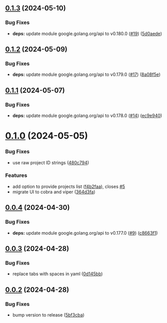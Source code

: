 ## [0.1.3](https://github.com/Zebradil/gke-kubeconfiger/compare/0.1.2...0.1.3) (2024-05-10)


### Bug Fixes

* **deps:** update module google.golang.org/api to v0.180.0 ([#19](https://github.com/Zebradil/gke-kubeconfiger/issues/19)) ([5d0aede](https://github.com/Zebradil/gke-kubeconfiger/commit/5d0aedee18e41d4a201db3057f5da524d59f736a))

## [0.1.2](https://github.com/Zebradil/gke-kubeconfiger/compare/0.1.1...0.1.2) (2024-05-09)


### Bug Fixes

* **deps:** update module google.golang.org/api to v0.179.0 ([#17](https://github.com/Zebradil/gke-kubeconfiger/issues/17)) ([8a08f5e](https://github.com/Zebradil/gke-kubeconfiger/commit/8a08f5e640cea8f91bcd6e1ae734c6d909714bbb))

## [0.1.1](https://github.com/Zebradil/gke-kubeconfiger/compare/0.1.0...0.1.1) (2024-05-07)


### Bug Fixes

* **deps:** update module google.golang.org/api to v0.178.0 ([#14](https://github.com/Zebradil/gke-kubeconfiger/issues/14)) ([ec9e940](https://github.com/Zebradil/gke-kubeconfiger/commit/ec9e940b20b9ebc29cca4e1e07628e1613ebd12d))

# [0.1.0](https://github.com/Zebradil/gke-kubeconfiger/compare/0.0.4...0.1.0) (2024-05-05)


### Bug Fixes

* use raw project ID strings ([480c794](https://github.com/Zebradil/gke-kubeconfiger/commit/480c7946ce01017f91097d201fa381206610988b))


### Features

* add option to provide projects list ([f4b2faa](https://github.com/Zebradil/gke-kubeconfiger/commit/f4b2faa084d9b627c0ba35383f5b0cf3595a4a9e)), closes [#5](https://github.com/Zebradil/gke-kubeconfiger/issues/5)
* migrate UI to cobra and viper ([364d3fa](https://github.com/Zebradil/gke-kubeconfiger/commit/364d3fae213c28262f91234d7c8d2768b0ae4000))

## [0.0.4](https://github.com/Zebradil/gke-kubeconfiger/compare/0.0.3...0.0.4) (2024-04-30)


### Bug Fixes

* **deps:** update module google.golang.org/api to v0.177.0 ([#9](https://github.com/Zebradil/gke-kubeconfiger/issues/9)) ([c8663f1](https://github.com/Zebradil/gke-kubeconfiger/commit/c8663f1adaf3f0f1c97bf8837d5a31a3ea527c61))

## [0.0.3](https://github.com/Zebradil/gke-kubeconfiger/compare/0.0.2...0.0.3) (2024-04-28)


### Bug Fixes

* replace tabs with spaces in yaml ([0d145bb](https://github.com/Zebradil/gke-kubeconfiger/commit/0d145bb9d9d63cccef703269f8f1f021eae5e74c))

## [0.0.2](https://github.com/Zebradil/gke-kubeconfiger/compare/0.0.1...0.0.2) (2024-04-28)


### Bug Fixes

* bump version to release ([5bf3cba](https://github.com/Zebradil/gke-kubeconfiger/commit/5bf3cba0462e1dae871fdd434a2b6aecd8a47f96))
